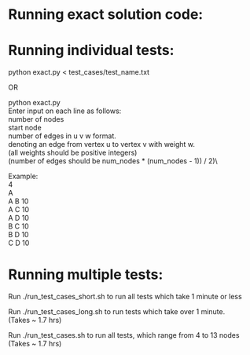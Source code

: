 # Running exact solution code:

# Running individual tests:
python exact.py < test_cases/test_name.txt

OR

python exact.py\
Enter input on each line as follows:\
number of nodes\
start node\
number of edges in u v w format.\
    denoting an edge from vertex u to vertex v with weight w.\
    (all weights should be positive integers)\
    (number of edges should be num_nodes * (num_nodes - 1)) / 2)\

Example: \
4\
A\
A B 10\
A C 10\
A D 10\
B C 10\
B D 10\
C D 10

# Running multiple tests:
Run ./run_test_cases_short.sh to run all tests which take 1 minute or less

Run ./run_test_cases_long.sh to run tests which take over 1 minute.\
(Takes ~ 1.7 hrs)

Run ./run_test_cases.sh to run all tests, which range from 4 to 13 nodes\
(Takes ~ 1.7 hrs)